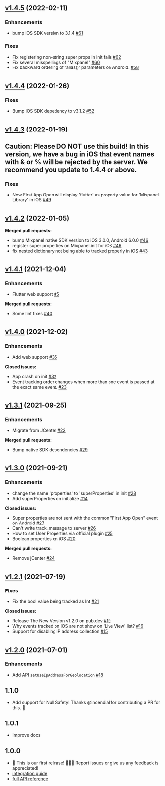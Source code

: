 #

## [v1.4.5](https://github.com/mixpanel/mixpanel-flutter/tree/v1.4.5) (2022-02-11)

### Enhancements

- bump iOS SDK version to 3.1.4 [\#61](https://github.com/mixpanel/mixpanel-flutter/pull/61)

### Fixes

- Fix registering non-string super props in init fails [\#62](https://github.com/mixpanel/mixpanel-flutter/pull/62)
- Fix several misspellings of "Mixpanel" [\#60](https://github.com/mixpanel/mixpanel-flutter/pull/60)
- Fix backward ordering of 'alias\(\)' parameters on Android. [\#58](https://github.com/mixpanel/mixpanel-flutter/pull/58)

#

## [v1.4.4](https://github.com/mixpanel/mixpanel-flutter/tree/v1.4.4) (2022-01-26)

### Fixes

- Bump iOS SDK depedency to v3.1.2 [\#52](https://github.com/mixpanel/mixpanel-flutter/pull/52)

#

## [v1.4.3](https://github.com/mixpanel/mixpanel-flutter/tree/v1.4.3) (2022-01-19)
## Caution: Please DO NOT use this build! In this version, we have a bug in iOS that event names with & or % will be rejected by the server. We recommend you update to 1.4.4 or above.

### Fixes

- Now First App Open will display 'flutter' as property value for 'Mixpanel Library'  in iOS [\#49](https://github.com/mixpanel/mixpanel-flutter/pull/49)

#

## [v1.4.2](https://github.com/mixpanel/mixpanel-flutter/tree/v1.4.2) (2022-01-05)


**Merged pull requests:**

- bump Mixpanel native SDK version to iOS 3.0.0, Android 6.0.0 [\#46](https://github.com/mixpanel/mixpanel-flutter/pull/44)
- register super properties on Mixpanel.init for iOS [\#46](https://github.com/mixpanel/mixpanel-flutter/pull/46)
- fix nested dictionary not being able to tracked properly in iOS [\#43](https://github.com/mixpanel/mixpanel-flutter/pull/43)

#

## [v1.4.1](https://github.com/mixpanel/mixpanel-flutter/tree/v1.4.1) (2021-12-04)

### Enhancements

- Flutter web support [\#5](https://github.com/mixpanel/mixpanel-flutter/issues/5)

**Merged pull requests:**

- Some lint fixes [\#40](https://github.com/mixpanel/mixpanel-flutter/pull/40)

#

## [v1.4.0](https://github.com/mixpanel/mixpanel-flutter/tree/v1.4.0) (2021-12-02)

### Enhancements

- Add web support [\#35](https://github.com/mixpanel/mixpanel-flutter/pull/35)

**Closed issues:**

- App crash on init [\#32](https://github.com/mixpanel/mixpanel-flutter/issues/32)
- Event tracking order changes when more than one event is passed at the exact same event. [\#23](https://github.com/mixpanel/mixpanel-flutter/issues/23)

#

## [v1.3.1](https://github.com/mixpanel/mixpanel-flutter/tree/v1.3.1) (2021-09-25)

### Enhancements

- Migrate from JCenter [\#22](https://github.com/mixpanel/mixpanel-flutter/issues/22)

**Merged pull requests:**

- Bump native SDK dependencies [\#29](https://github.com/mixpanel/mixpanel-flutter/pull/29)

#

## [v1.3.0](https://github.com/mixpanel/mixpanel-flutter/tree/v1.3.0) (2021-09-21)

### Enhancements

- change the name 'properties' to 'superProperties' in init [\#28](https://github.com/mixpanel/mixpanel-flutter/pull/28)
- Add superProperties on initialize [\#14](https://github.com/mixpanel/mixpanel-flutter/pull/14)

**Closed issues:**

- Super properties are not sent with the common "First App Open" event on Android [\#27](https://github.com/mixpanel/mixpanel-flutter/issues/27)
- Can't write track\_message to server [\#26](https://github.com/mixpanel/mixpanel-flutter/issues/26)
- How to set User Properties via official plugin [\#25](https://github.com/mixpanel/mixpanel-flutter/issues/25)
- Boolean properties on iOS [\#20](https://github.com/mixpanel/mixpanel-flutter/issues/20)

**Merged pull requests:**

- Remove jCenter [\#24](https://github.com/mixpanel/mixpanel-flutter/pull/24)

#

## [v1.2.1](https://github.com/mixpanel/mixpanel-flutter/tree/v1.2.1) (2021-07-19)

### Fixes

- Fix the bool value being tracked as Int [\#21](https://github.com/mixpanel/mixpanel-flutter/pull/21)

**Closed issues:**

- Release The New Version v1.2.0 on pub.dev [\#19](https://github.com/mixpanel/mixpanel-flutter/issues/19)
- Why events tracked on IOS are not show on 'Live View' list? [\#16](https://github.com/mixpanel/mixpanel-flutter/issues/16)
- Support for disabling IP address collection [\#15](https://github.com/mixpanel/mixpanel-flutter/issues/15)

#

## [v1.2.0](https://github.com/mixpanel/mixpanel-flutter/tree/v1.2.0) (2021-07-01)

### Enhancements

- Add API `setUseIpAddressForGeolocation` [\#18](https://github.com/mixpanel/mixpanel-flutter/pull/18)

## 1.1.0
* Add support for Null Safety! Thanks @incendial for contributing a PR for this. 🙏

## 1.0.1
* Improve docs

## 1.0.0
* 🚀 This is our first release!  🎉🎉🎉
    Report issues or give us any feedback is appreciated!
* [integration guide](https://developer.mixpanel.com/docs/flutter)
* [full API reference](https://mixpanel.github.io/mixpanel-flutter)



















